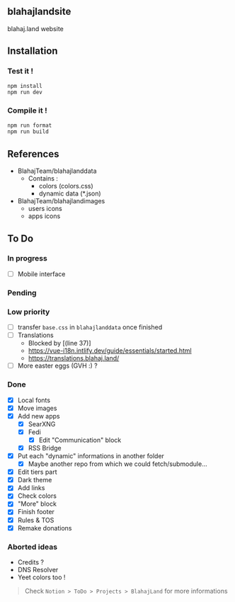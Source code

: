 blahajlandsite
---
blahaj.land website

## Installation

### Test it !

```bash
npm install
npm run dev
```

### Compile it !

```bash
npm run format
npm run build
```

## References

- BlahajTeam/blahajlanddata
  - Contains :
    - colors (colors.css)
    - dynamic data (*.json)
- BlahajTeam/blahajlandimages
  - users icons
  - apps icons

## To Do

### In progress
- [ ] Mobile interface

### Pending

### Low priority
- [ ] transfer `base.css` in `blahajlanddata` once finished
- [ ] Translations
    - Blocked by [(line 37)]
    - https://vue-i18n.intlify.dev/guide/essentials/started.html
    - https://translations.blahaj.land/
- [ ] More easter eggs (GVH :) ?

### Done
- [x] Local fonts
- [x] Move images
- [x] Add new apps
  - [x] SearXNG
  - [x] Fedi
    - [x] Edit "Communication" block
  - [x] RSS Bridge
- [x] Put each "dynamic" informations in another folder
  - [x] Maybe another repo from which we could fetch/submodule...
- [x] Edit tiers part
- [x] Dark theme
- [x] Add links
- [x] Check colors
- [x] "More" block
- [x] Finish footer
- [x] Rules & TOS
- [x] Remake donations

### Aborted ideas
- Credits ?
- DNS Resolver
- Yeet colors too !

> Check `Notion > ToDo > Projects > BlahajLand` for more informations